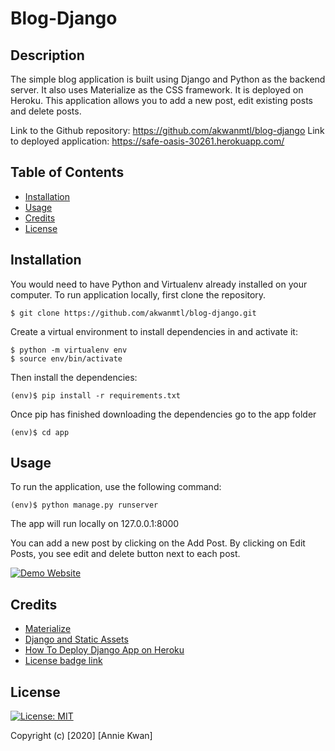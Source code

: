 # Blog-Django

## Description
The simple blog application is built using Django and Python as the backend server. It also uses Materialize as the CSS framework. It is deployed on Heroku.
This application allows you to add a new post, edit existing posts and delete posts.

Link to the Github repository: https://github.com/akwanmtl/blog-django
Link to deployed application: https://safe-oasis-30261.herokuapp.com/

## Table of Contents

* [Installation](#installation)
* [Usage](#usage)
* [Credits](#credits)
* [License](#license)

## Installation

You would need to have Python and Virtualenv already installed on your computer. To run application locally, first clone the repository.
```
$ git clone https://github.com/akwanmtl/blog-django.git
```
Create a virtual environment to install dependencies in and activate it:
```
$ python -m virtualenv env
$ source env/bin/activate
```
Then install the dependencies:
```
(env)$ pip install -r requirements.txt
```
Once pip has finished downloading the dependencies go to the app folder
```
(env)$ cd app
```

## Usage 

To run the application, use the following command:
```
(env)$ python manage.py runserver
```
The app will run locally on 127.0.0.1:8000

You can add a new post by clicking on the Add Post. By clicking on Edit Posts, you see edit and delete button next to each post. 


[![Demo Website](Blog.gif)](https://safe-oasis-30261.herokuapp.com/) 

## Credits

* [Materialize](https://materializecss.com/)
* [Django and Static Assets](https://devcenter.heroku.com/articles/django-assets)
* [How To Deploy Django App on Heroku](https://www.codementor.io/@jamesezechukwu/how-to-deploy-django-app-on-heroku-dtsee04d4)
* [License badge link](https://gist.github.com/lukas-h/2a5d00690736b4c3a7ba)


## License

[![License: MIT](https://img.shields.io/badge/License-MIT-yellow.svg)](https://opensource.org/licenses/MIT)

Copyright (c) [2020] [Annie Kwan]
